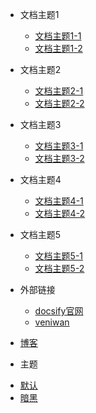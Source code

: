 <!--
* [点击跳转主页]("")
* [:cn:](/)
-->

+ 文档主题1
  - [文档主题1-1](docs/test.md)
  - [文档主题1-2](docs/test.md)
+ 文档主题2
  - [文档主题2-1](docs/test.md)
  - [文档主题2-2](docs/test.md)
+ 文档主题3
  - [文档主题3-1](docs/test.md)
  - [文档主题3-2](docs/test.md)
+ 文档主题4
  - [文档主题4-1](docs/test.md)
  - [文档主题4-2](docs/test.md)
+ 文档主题5
  - [文档主题5-1](docs/test.md)
  - [文档主题5-2](docs/test.md)
+ 外部链接
  - [docsify官网](https://docsify.js.org)
  - [veniwan](https://github.com/veniwan)
+ [博客](/)

+ 主题
<ul>
  <!-- 一个css引入就不用判断了; 多个及以下有需的话再写一些js吧 -->
  <li>
      <a href="javascript:void(0)" id="docsify_theme_default" class="active"
         onclick="Docsify.dom.findAll('[rel=\'stylesheet\']')[0].href='./_static/asset/themes/vue.css'; document.getElementById('docsify_theme_dark').classList.remove('active'); this.classList.add('active');">
      默认</a>
  </li>
  <li>
      <a href="javascript:void(0)" id="docsify_theme_dark" 
           onclick="Docsify.dom.findAll('[rel=\'stylesheet\']')[0].href='./_static/asset/themes/dark.css'; document.getElementById('docsify_theme_default').classList.remove('active'); this.classList.add('active');">
      暗黑</a>
  </li>
</ul>
